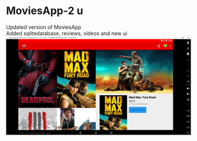 # MoviesApp-2 u
Updated version of MoviesApp <br>
Added sqlitedatabase, reviews, videos and new ui
![ScreenShot](https://github.com/Superhuman07/MoviesApp-2/blob/master/Screenshot%20(26).png)
